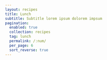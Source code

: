 ```yaml
---
layout: recipes
title: Lunch
subtitle: Subtitle lorem ipsum dolorem impsum
pagination: 
  enabled: true
  collection: recipes
  tag: lunch
  permalink: /:num/
  per_page: 6
  sort_reverse: true
---
```

